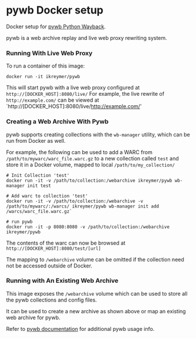 # pywb Docker setup

Docker setup for [pywb Python Wayback](https://github.com/ikreymer/pywb).

pywb is a web archive replay and live web proxy rewriting system.


### Running With Live Web Proxy

To run a container of this image:

```
docker run -it ikreymer/pywb
```

This will start pywb with a live web proxy configured at `http://[DOCKER_HOST]:8080/live/`
For example, the live rewrite of `http://example.com/` can be viewed at `http://[DOCKER_HOST]:8080/live/http://example.com/'


### Creating a Web Archive With Pywb

pywb supports creating collections with the `wb-manager` utility, which can be run from Docker as well.

For example, the following can be used to add a WARC from `/path/to/mywarc/warc_file.warc.gz` to a new collection called `test`
and store it in a Docker volume, mapped to local `/path/to/my_collection/`

```
# Init Collection 'test'
docker run -it -v /path/to/collection:/webarchive ikreymer/pywb wb-manager init test

# Add warc to collection 'test'
docker run -it -v /path/to/collection:/webarchive -v /path/to/mywarc/:/warcs/ ikreymer/pywb wb-manager init add /warcs/warc_file.warc.gz`

# run pywb
docker run -it -p 8080:8080 -v /path/to/collection:/webarchive ikreymer/pywb
```

The contents of the warc can now be browsed at `http://[DOCKER_HOST]:8080/test/[url]`


The mapping to `/webarchive` volume can be omitted if the collection need not be accessed outside of Docker.


### Running with An Existing Web Archive

This image exposes the `/webarchive` volume which can be used to store all the pywb collections and config files.

It can be used to create a new archive as shown above or map an existing web archive for pywb.


Refer to  [pywb documentation](https://github.com/ikreymer/pywb) for additional pywb usage info.





